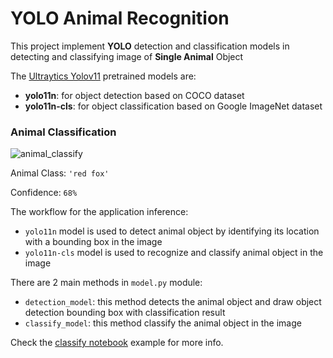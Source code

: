 # YOLO Animal Recognition

This project implement **YOLO** detection and classification models in detecting and classifying image of **Single Animal** Object

The [Ultraytics Yolov11](https://docs.ultralytics.com/) pretrained models are:
* **yolo11n**: for object detection based on COCO dataset
* **yolo11n-cls**: for object classification based on Google ImageNet dataset

### Animal Classification

![animal_classify](https://i.imgur.com/sttdwJ0.jpeg)
   
  Animal Class: `'red fox'`
  
  Confidence: `68%`

The workflow for the application inference:
* `yolo11n` model is used to detect animal object by identifying its location with a bounding box in the image
* `yolo11n-cls` model is used to recognize and classify animal object in the image

There are 2 main methods in `model.py` module:
* `detection_model`: this method detects the animal object and draw object detection bounding box with classification result
* `classify_model`: this method classify the animal object in the image

Check the [classify notebook](./classify_notebook.ipynb) example for more info.

